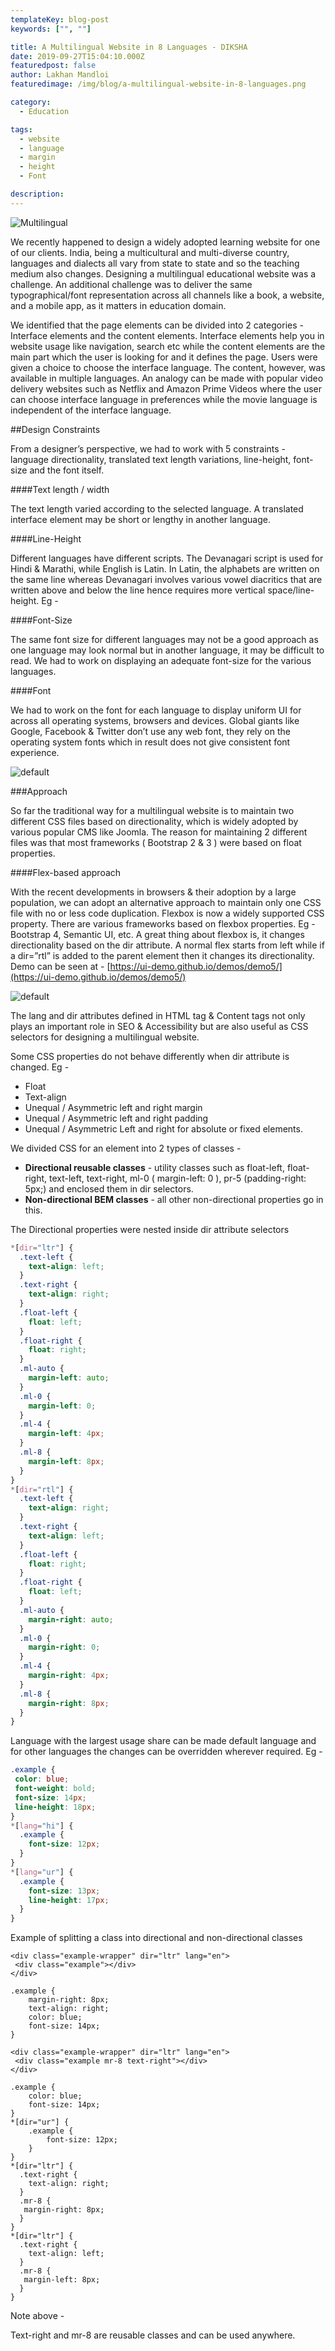 ```yaml
---
templateKey: blog-post
keywords: ["", ""]

title: A Multilingual Website in 8 Languages - DIKSHA
date: 2019-09-27T15:04:10.000Z
featuredpost: false
author: Lakhan Mandloi 
featuredimage: /img/blog/a-multilingual-website-in-8-languages.png

category: 
  - Education

tags:
  - website
  - language
  - margin 
  - height 
  - Font

description: 
---
```

![Multilingual](/img/blog/a-multilingual-website-in-8-languages.png)

We recently happened to design a widely adopted learning website for one of our clients. India, being a multicultural and multi-diverse country, languages and dialects all vary from state to state and so the teaching medium also changes. Designing a multilingual educational website was a challenge. An additional challenge was to deliver the same typographical/font representation across all channels like a book, a website, and a mobile app, as it matters in education domain.

We identified that the page elements can be divided into 2 categories - Interface elements and the content elements. Interface elements help you in website usage like navigation, search etc while the content elements are the main part which the user is looking for and it defines the page. Users were given a choice to choose the interface language. The content, however, was available in multiple languages. An analogy can be made with popular video delivery websites such as Netflix and Amazon Prime Videos where the user can choose interface language in preferences while the movie language is independent of the interface language.

##Design Constraints

From a designer’s perspective, we had to work with 5 constraints - language directionality, translated text length variations, line-height, font-size and the font itself.

####Text length / width

The text length varied according to the selected language. A translated interface element may be short or lengthy in another language.

####Line-Height

Different languages have different scripts. The Devanagari script is used for Hindi &  Marathi, while English is Latin. In Latin, the alphabets are written on the same line whereas Devanagari involves various vowel diacritics that are written above and below the line hence requires more vertical space/line-height. Eg -

####Font-Size

The same font size for different languages may not be a good approach as one language may look normal but in another language, it may be difficult to read. We had to work on displaying an adequate font-size for the various languages.

####Font

We had to work on the font for each language to display uniform UI  for across all operating systems, browsers and devices. Global giants like Google, Facebook & Twitter don’t use any web font, they rely on the operating system fonts which in result does not give consistent font experience.

![default](/img/blog/b2ap3_large_font.jpg)

###Approach

So far the traditional way for a multilingual website is to maintain two different CSS files based on directionality, which is widely adopted by various popular CMS like Joomla. The reason for maintaining 2 different files was that most frameworks ( Bootstrap 2 & 3 ) were based on float properties. 

####Flex-based approach

With the recent developments in browsers & their adoption by a large population, we can adopt an alternative approach to maintain only one CSS file with no or less code duplication. Flexbox is now a widely supported CSS property. There are various frameworks based on flexbox properties. Eg - Bootstrap 4, Semantic UI, etc. A great thing about flexbox is, it changes directionality based on the dir attribute. A normal flex starts from left while if a dir=”rtl” is added to the parent element then it changes its directionality. Demo can be seen at - [https://ui-demo.github.io/demos/demo5/](https://ui-demo.github.io/demos/demo5/)

![default](/img/blog/b2ap3_large_flexbasedapproach.png)

The lang and dir attributes defined in HTML tag & Content tags not only plays an important role in SEO & Accessibility but are also useful as CSS selectors for designing a multilingual website. 

Some CSS properties do not behave differently when dir attribute is changed. Eg - 

* Float
* Text-align
* Unequal / Asymmetric left and right margin
* Unequal / Asymmetric  left and right padding
* Unequal / Asymmetric Left and right for absolute or fixed elements.

We divided CSS for an element into 2 types of classes -

* **Directional reusable classes** - utility classes such as float-left, float-right, text-left, text-right, ml-0 ( margin-left: 0 ), pr-5 (padding-right: 5px;) and enclosed them in dir selectors.
* **Non-directional BEM classes** - all other non-directional properties go in this.

The Directional properties were nested inside dir attribute selectors 

```css
*[dir="ltr"] {
  .text-left {
    text-align: left;
  }
  .text-right {
    text-align: right;
  }
  .float-left {
    float: left;
  }
  .float-right {
    float: right;
  }
  .ml-auto {
    margin-left: auto;
  }
  .ml-0 {
    margin-left: 0;
  }
  .ml-4 {
    margin-left: 4px;
  }
  .ml-8 {
    margin-left: 8px;
  }
}
*[dir="rtl"] {
  .text-left {
    text-align: right;
  }
  .text-right {
    text-align: left;
  }
  .float-left {
    float: right;
  }
  .float-right {
    float: left;
  }
  .ml-auto {
    margin-right: auto;
  }
  .ml-0 {
    margin-right: 0;
  }
  .ml-4 {
    margin-right: 4px;
  }
  .ml-8 {
    margin-right: 8px;
  }
} 
```
Language with the largest usage share can be made default language and for other languages the changes can be overridden wherever required.  Eg -

```css
.example {
 color: blue;
 font-weight: bold;
 font-size: 14px;
 line-height: 18px;
}
*[lang="hi"] {
  .example {
    font-size: 12px;
  }
}
*[lang="ur"] {
  .example {
    font-size: 13px;
    line-height: 17px;
  }
}
```
Example of splitting a class into directional and non-directional classes

```
<div class="example-wrapper" dir="ltr" lang="en">
 <div class="example"></div>
</div>
 
.example {
    margin-right: 8px;
    text-align: right;
    color: blue;
    font-size: 14px;
}
 
<div class="example-wrapper" dir="ltr" lang="en">
 <div class="example mr-8 text-right"></div>
</div>
 
.example {
    color: blue;
    font-size: 14px;
}
*[dir="ur"] {
    .example {
        font-size: 12px;
    }
}
*[dir="ltr"] {
  .text-right {
    text-align: right;
  }
  .mr-8 {
   margin-right: 8px;
  }
}
*[dir="ltr"] {
  .text-right {
    text-align: left;
  }
  .mr-8 {
   margin-left: 8px;
  }
}
```
Note above -

Text-right and mr-8 are reusable classes and can be used anywhere. 
